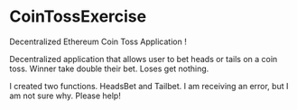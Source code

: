 # CoinTossExercise
Decentralized Ethereum Coin Toss Application !

Decentralized application that allows user to bet heads or tails on a coin toss. Winner take double their bet. Loses get nothing. 

I created two functions. HeadsBet and Tailbet. I am receiving an error, but I am not sure why. Please help!


